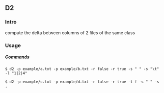 ## D2

### Intro

compute the delta between columns of 2 files of the same class

### Usage

##### Commands

`$ d2 -p example/a.txt -p example/b.txt -r false -r true -s " " -s "\t" -l "1|2|4"`

`$ d2 -p example/c.txt -p example/d.txt -r false -r true -t f -s " " -s ,`
